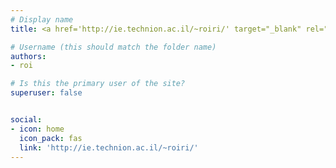 ```yaml
---
# Display name
title: <a href='http://ie.technion.ac.il/~roiri/' target="_blank" rel="noopener noreferrer">Roi Reichart</a>

# Username (this should match the folder name)
authors:
- roi

# Is this the primary user of the site?
superuser: false


social:
- icon: home
  icon_pack: fas
  link: 'http://ie.technion.ac.il/~roiri/'
---
```

